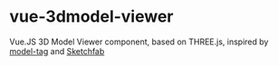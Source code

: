 # vue-3dmodel-viewer

<p align="center">
</p>

Vue.JS 3D Model Viewer component, based on THREE.js, inspired by [model-tag](https://github.com/mrdoob/model-tag) and [Sketchfab](https://sketchfab.com/models?features=downloadable&sort_by=-likeCount&type=models)